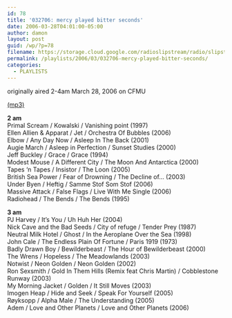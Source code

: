 ```yaml
---
id: 78
title: '032706: mercy played bitter seconds'
date: 2006-03-28T04:01:00-05:00
author: damon
layout: post
guid: /wp/?p=78
filename: https://storage.cloud.google.com/radioslipstream/radio/slipstream032706.mp3
permalink: /playlists/2006/03/032706-mercy-played-bitter-seconds/
categories:
  - PLAYLISTS
---
```

originally aired 2-4am March 28, 2006 on CFMU

[(mp3)](https://storage.cloud.google.com/radioslipstream/radio/slipstream032706.mp3)

**2 am**  
Primal Scream / Kowalski / Vanishing point (1997)  
Ellen Allien & Apparat / Jet / Orchestra Of Bubbles (2006)  
Elbow / Any Day Now / Asleep In The Back (2001)  
Augie March / Asleep in Perfection / Sunset Studies (2000)  
Jeff Buckley / Grace / Grace (1994)  
Modest Mouse / A Different City / The Moon And Antarctica (2000)  
Tapes ‘n Tapes / Insistor / The Loon (2005)  
British Sea Power / Fear of Drowning / The Decline of… (2003)  
Under Byen / Heftig / Samme Stof Som Stof (2006)  
Massive Attack / False Flags / Live With Me Single (2006)  
Radiohead / The Bends / The Bends (1995)

**3 am**  
PJ Harvey / It’s You / Uh Huh Her (2004)  
Nick Cave and the Bad Seeds / City of refuge / Tender Prey (1987)  
Neutral Milk Hotel / Ghost / In the Aeroplane Over the Sea (1998)  
John Cale / The Endless Plain Of Fortune / Paris 1919 (1973)  
Badly Drawn Boy / Bewilderbeast / The Hour of Bewilderbeast (2000)  
The Wrens / Hopeless / The Meadowlands (2003)  
Notwist / Neon Golden / Neon Golden (2002)  
Ron Sexsmith / Gold In Them Hills (Remix feat Chris Martin) / Cobblestone Runway (2003)  
My Morning Jacket / Golden / It Still Moves (2003)  
Imogen Heap / Hide and Seek / Speak For Yourself (2005)  
Røyksopp / Alpha Male / The Understanding (2005)  
Adem / Love and Other Planets / Love and Other Planets (2006)
